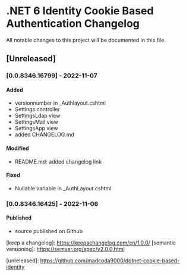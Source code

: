 # .NET 6 Identity Cookie Based Authentication Changelog

All notable changes to this project will be documented in this file.

## \[Unreleased\]

### \[0.0.8346.16799\] - 2022-11-07

#### Added

* versionnumber in _Authlayout.cshtml
* Settings controller
* SettingsLdap view
* SettingsMail view
* SettingsApp view
* added CHANGELOG.md

#### Modified

* README.md: added changelog link

#### Fixed

* Nullable variable in _AuthLayout.cshtml

### \[0.0.8346.16425\] - 2022-11-06

#### Published

* source published on Github


<!-- Links -->
\[keep a changelog\]: https://keepachangelog.com/en/1.0.0/
\[semantic versioning\]: https://semver.org/spec/v2.0.0.html

<!-- Versions -->
\[unreleased\]: https://github.com/madcoda9000/dotnet-cookie-based-identity